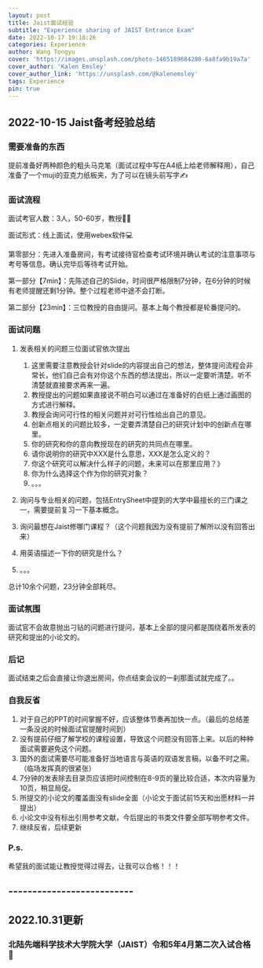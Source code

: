 ```yaml
---
layout: post
title: Jaist面试经验
subtitle: "Experience sharing of JAIST Entrance Exam"
date: 2022-10-17 19:18:26
categories: Experience
author: Wang Tongyu
cover: 'https://images.unsplash.com/photo-1465189684280-6a8fa9b19a7a'
cover_author: 'Kalen Emsley'
cover_author_link: 'https://unsplash.com/@kalenemsley'
tags: Experience
pin: true
---
```

## 2022-10-15 Jaist备考经验总结

### 需要准备的东西

提前准备好两种颜色的粗头马克笔（面试过程中写在A4纸上给老师解释用），自己准备了一个muji的亚克力纸板夹，为了可以在镜头前写字✍️

### 面试流程
面试考官人数：3人，50-60岁，教授🧑‍🏫

面试形式：线上面试，使用webex软件💻

第零部分：先进入准备房间，有考试接待官检查考试环境并确认考试的注意事项与考号等信息。确认完毕后等待考试开始。

第一部分【7min】：先陈述自己的Slide，时间很严格限制7分钟，在6分钟的时候有老师提醒还剩1分钟。整个过程老师中途不会打断。

第二部分【23min】：三位教授的自由提问。基本上每个教授都是轮番提问的。

### 面试问题

1. 发表相关的问题三位面试官依次提出
   1. 这里需要注意教授会针对slide的内容提出自己的想法，整体提问流程会非常长，他们自己会有对你这个东西的想法提出，所以一定要听清楚。听不清楚就直接要求再来一遍。
   2. 教授提出的问题如果直接说不明白可以通过在准备好的白纸上通过画图的方式进行解释。
   3. 教授会询问可行性的相关问题并对可行性给出自己的意见。
   4. 创新点相关的问题比较多，一定要弄清楚自己的研究计划中的创新点在哪里。
   5. 你的研究和你的意向教授现在的研究的共同点在哪里。
   6. 请你说明你的研究中XXX是什么意思，XXX是怎么定义的？
   7. 你这个研究可以解决什么样子的问题，未来可以在那里应用？》
   8. 你为什么选择这个作为你的研究对象？
   9. 。。。

2. 询问与专业相关的问题，包括EntrySheet中提到的大学中最擅长的三门课之一，需要提前复习一下基本概念。
3. 询问最想在Jaist修哪门课程？（这个问题我因为没有提前了解所以没有回答出来）
4. 用英语描述一下你的研究是什么？
5. 。。。

总计10余个问题，23分钟全部耗尽。

### 面试氛围
面试官不会故意抛出刁钻的问题进行提问，基本上全部的提问都是围绕着所发表的研究和提出的小论文的。

### 后记
面试结束之后会直接让你退出房间，你点结束会议的一刹那面试就完成了。。

### 自我反省
1. 对于自己的PPT的时间掌握不好，应该整体节奏再加快一点。（最后的总结差一条没说的时候面试官提醒时间到）
2. 没有提前仔细了解学校的课程设置，导致这个问题没有回答上来。以后的种种面试需要避免这个问题。
3. 国外的面试需要尽可能准备好当地语言与英语的双语发言稿，以备不时之需。（临场发挥真的很紧张）
4. 7分钟的发表除去目录页应该把时间控制在8-9页的量比较合适，本次内容量为10页，稍显局促。
5. 所提交的小论文的覆盖面没有slide全面（小论文于面试前15天和出愿材料一并提出）
6. 小论文中没有标出引用参考文献，今后提出的书类文件要全部写明参考文件。
7. 继续反省，后续更新


### P.s.
希望我的面试能让教授觉得过得去，让我可以合格！！！

## --------------------------
## 2022.10.31更新
### 北陆先端科学技术大学院大学（JAIST）令和5年4月第二次入试合格💮